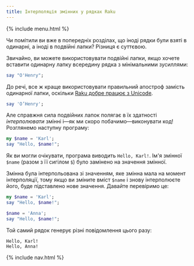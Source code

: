 ```yaml
---
title: Інтерполяція змінних у рядках Raku
---
```


{% include menu.html %}

Чи помітили ви вже в попередніх розділах, що іноді рядки були взяті в одинарні, а іноді в подвійні лапки? Різниця є суттєвою.

Звичайно, ви можете використовувати подвійні лапки, якщо хочете вставити одинарну лапку всередину рядка з мінімальними зусиллями:

```raku
say "O'Henry";
```

До речі, все ж краще використовувати правильний апостроф замість одинарної лапки, оскільки [Raku добре працює з Unicode](../../on-unicode).

```raku
say 'O’Henry';
```

Але справжня сила подвійних лапок полягає в їх здатності _інтерполювати_ змінні і—як ми скоро побачимо—виконувати код! Розглянемо наступну програму:

```raku
my $name = 'Karl';
say "Hello, $name!";
```

Як ви могли очікувати, програма виводить `Hello, Karl!`. Ім'я змінної `$name` (разом з її сигілом `$`) було замінено на значення змінної.

Змінна була інтерпольована зі значенням, яке змінна мала на момент інтерполяції, тому якщо ви зміните вміст `$name` і знову інтерполюєте його, буде підставлено нове значення. Давайте перевіримо це:

```raku
my $name = 'Karl';
say "Hello, $name!";

$name = 'Anna';
say "Hello, $name!";
```

Той самий рядок генерує різні повідомлення цього разу:

    Hello, Karl!
    Hello, Anna!

{% include nav.html %}